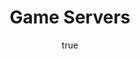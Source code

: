 ---
author:
  name: Linode
  email: docs@linode.com
keywords: 'web applications, game servers'
license: '[CC BY-ND 3.0](http://creativecommons.org/licenses/by-nd/3.0/us/)'
alias: ['web-applications/game-servers/']
modified: Friday, August 23rd, 2013
modified_by:
  name: Linode
published: 'Friday, August 23rd, 2013'
title: Game Servers
---